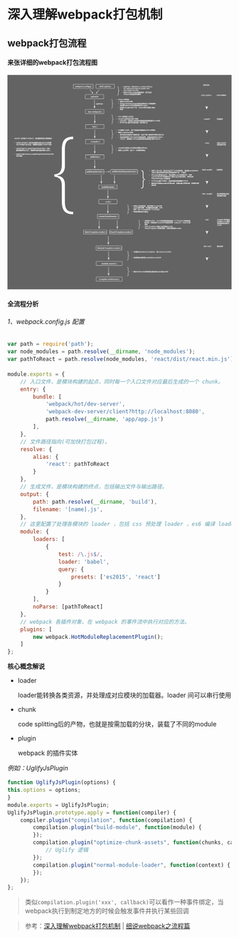 # 深入理解webpack打包机制

## webpack打包流程

#### 来张详细的webpack打包流程图

![webpack打包流程图](../../images/webpack打包流程图.png)

#### 全流程分析

###### 1、webpack.config.js 配置

``` js
var path = require('path');
var node_modules = path.resolve(__dirname, 'node_modules');
var pathToReact = path.resolve(node_modules, 'react/dist/react.min.js');
 
module.exports = {
    // 入口文件，是模块构建的起点，同时每一个入口文件对应最后生成的一个 chunk。
    entry: {
        bundle: [
            'webpack/hot/dev-server',
            'webpack-dev-server/client?http://localhost:8080',
            path.resolve(__dirname, 'app/app.js')
        ],
    },
    // 文件路径指向(可加快打包过程)。
    resolve: {
        alias: {
            'react': pathToReact
        }
    },
    // 生成文件，是模块构建的终点，包括输出文件与输出路径。
    output: {
        path: path.resolve(__dirname, 'build'),
        filename: '[name].js',
    },
    // 这里配置了处理各模块的 loader ，包括 css 预处理 loader ，es6 编译 loader，图片处理 loader。
    module: {
        loaders: [
            {
                test: /\.js$/,
                loader: 'babel',
                query: {
                    presets: ['es2015', 'react']
                }  
            }
        ],
        noParse: [pathToReact]
    },
    // webpack 各插件对象，在 webpack 的事件流中执行对应的方法。
    plugins: [
        new webpack.HotModuleReplacementPlugin();
    ]
};
```

**核心概念解说**

* loader

	loader能转换各类资源，并处理成对应模块的加载器。loader 间可以串行使用

* chunk

	code splitting后的产物，也就是按需加载的分块，装载了不同的module

* plugin

	webpack 的插件实体

*例如：UglifyJsPlugin*

``` js
function UglifyJsPlugin(options) {
this.options = options;
}
module.exports = UglifyJsPlugin;
UglifyJsPlugin.prototype.apply = function(compiler) {
	compiler.plugin("compilation", function(compilation) {
		compilation.plugin("build-module", function(module) {
		});
		compilation.plugin("optimize-chunk-assets", function(chunks, callback) {
			// Uglify 逻辑
		});
		compilation.plugin("normal-module-loader", function(context) {
		});
	});
};
```

> 类似`compilation.plugin('xxx', callback)`可以看作一种事件绑定，当webpack执行到制定地方的时候会触发事件并执行某些回调





> 参考：[深入理解webpack打包机制](https://www.cnblogs.com/xuepei/p/8892724.html) | [细说webpack之流程篇](https://www.cnblogs.com/yxy99/p/5852987.html)
